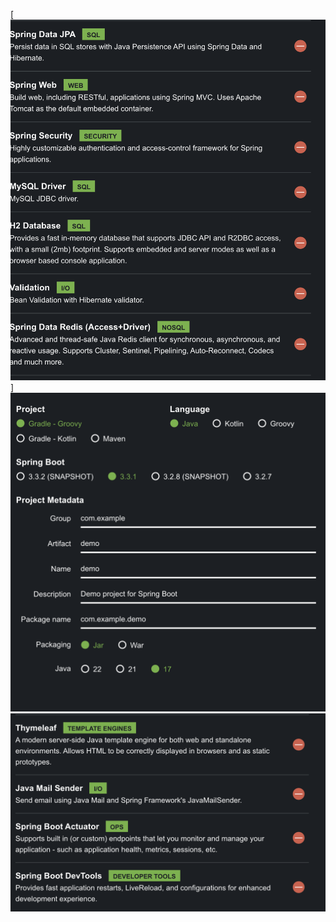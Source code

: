 [![springsetting1.png](..%2F..%2Fimage%2Fspringsetting1.png)]
![springsetting2.png](..%2F..%2Fimage%2Fspringsetting2.png)
![springsetting3.png](..%2F..%2Fimage%2Fspringsetting3.png)




